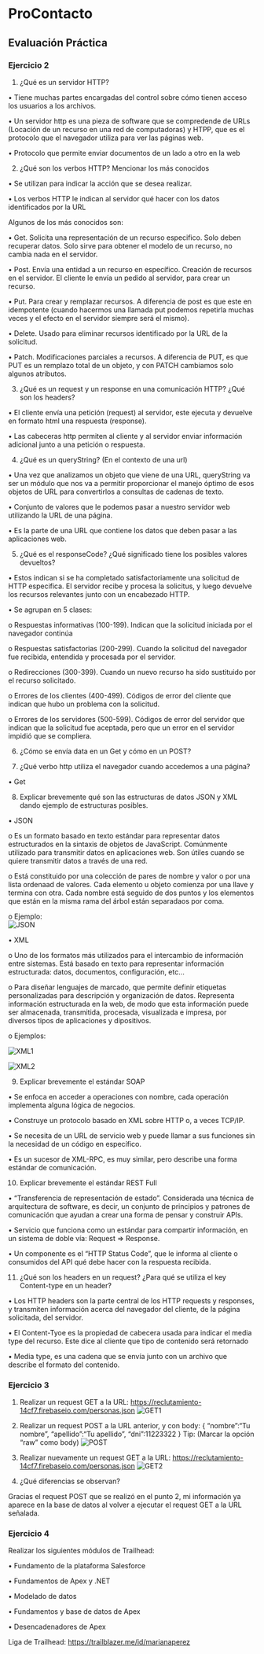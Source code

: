 # ProContacto
## Evaluación Práctica
### Ejercicio 2
1.	¿Qué es un servidor HTTP?

•	Tiene muchas partes encargadas del control sobre cómo tienen acceso los usuarios a los archivos. 

•	Un servidor http es una pieza de software que se compredende de URLs (Locación de un recurso en una red de computadoras) y HTPP, que es el protocolo que el navegador utiliza para ver las páginas web.

•	Protocolo que permite enviar documentos de un lado a otro en la web 

2.	¿Qué son los verbos HTTP? Mencionar los más conocidos

•	Se utilizan para indicar la acción que se desea realizar. 

•	Los verbos HTTP le indican al servidor qué hacer con los datos identificados por la URL

Algunos de los más conocidos son:

•	Get. Solicita una representación de un recurso especifico. Solo deben recuperar datos. Solo sirve para obtener el modelo de un recurso, no cambia nada en el servidor. 

•	Post. Envía una entidad a un recurso en específico. Creación de recursos en el servidor. El cliente le envía un pedido al servidor, para crear un recurso. 

•	Put. Para crear y remplazar recursos. A diferencia de post es que este en idempotente (cuando hacermos una llamada put podemos repetirla muchas veces y el efecto en el servidor siempre será el mismo).

•	Delete. Usado para eliminar recursos identificado por la URL de la solicitud.

•	Patch. Modificaciones parciales a recursos. A diferencia de PUT, es que PUT es un remplazo total de un objeto, y con PATCH cambiamos solo algunos atributos.

3.	 ¿Qué es un request y un response en una comunicación HTTP? ¿Qué son
los headers?

•	El cliente envía una petición (request) al servidor, este ejecuta y devuelve en formato html una respuesta (response). 

•	Las cabeceras http permiten al cliente y al servidor enviar información adicional junto a una petición o respuesta. 

4.	¿Qué es un queryString? (En el contexto de una url)

•	Una vez que analizamos un objeto que viene de una URL, queryString  va ser un módulo que nos va a permitir proporcionar el manejo óptimo de esos objetos de URL para convertirlos a consultas de cadenas de texto.

•	Conjunto de valores que le podemos pasar a nuestro servidor web utilizando la URL de una página.

•	Es la parte de una URL que contiene los datos que deben pasar a las aplicaciones web.

5.	¿Qué es el responseCode? ¿Qué significado tiene los posibles valores
devueltos?

•	Estos indican si se ha completado satisfactoriamente una solicitud de HTTP especifica. El servidor recibe y procesa la solicitus, y luego devuelve los recursos relevantes junto con un encabezado HTTP.

•	Se agrupan en 5 clases:

   o	Respuestas informativas (100-199). Indican que la solicitud iniciada por el navegador continúa
    
   o	Respuestas satisfactorias (200-299). Cuando la solicitud del navegador fue recibida, entendida y procesada por el servidor. 
    
   o	Redirecciones (300-399). Cuando un nuevo recurso ha sido sustituido por el recurso solicitado.
    
   o	Errores de los clientes (400-499). Códigos de error del cliente que indican que hubo un problema con la solicitud.
    
   o	Errores de los servidores (500-599). Códigos de error del servidor que indican que la solicitud fue aceptada, pero que un error en el servidor impidió que se compliera.

6.	¿Cómo se envía data en un Get y cómo en un POST?


7.	¿Qué verbo http utiliza el navegador cuando accedemos a una página?

•	Get

8.	Explicar brevemente qué son las estructuras de datos JSON y XML dando
ejemplo de estructuras posibles. 

•	JSON 

  o	Es un formato basado en texto estándar para representar datos estructurados en la sintaxis de objetos de JavaScript. Comúnmente utilizado para transmitir datos en aplicaciones web. Son útiles cuando se quiere transmitir datos a través de una red. 

  o	Está constituido por una colección de pares de nombre y valor o por una lista ordenaad de valores. Cada elemento u objeto comienza por una llave y termina con otra. Cada nombre está seguido de dos puntos y los elementos que están en la misma rama del árbol están separadaos por coma.
  
  o Ejemplo:  
  ![JSON](https://user-images.githubusercontent.com/84425580/118745657-3e5fe880-b81c-11eb-92b3-83e8bedd6a26.PNG)

•	XML 

  o	Uno de los formatos más utilizados para el intercambio de información entre sistemas. Está basado en texto para representar información estructurada: datos, documentos, configuración, etc…

  o	Para diseñar lenguajes de marcado, que permite definir etiquetas personalizadas para descripción y organización de datos. Representa información estructurada en la web, de modo que esta información puede ser almacenada, transmitida, procesada, visualizada e impresa, por diversos tipos de aplicaciones y dipositivos.

  o   Ejemplos:
  
  ![XML1](https://user-images.githubusercontent.com/84425580/118745698-5cc5e400-b81c-11eb-8755-85d97d64df94.PNG)
  
  ![XML2](https://user-images.githubusercontent.com/84425580/118745789-98f94480-b81c-11eb-8123-42251a1fe06a.jpg)


9.	Explicar brevemente el estándar SOAP

•	Se enfoca en acceder a operaciones con nombre, cada operación implementa alguna lógica de negocios.

•	Construye un protocolo basado en XML sobre HTTP o, a veces TCP/IP.

•	Se necesita de un URL de servicio web y puede llamar a sus funciones sin la necesidad de un código en específico.

•	Es un sucesor de XML-RPC, es muy similar, pero describe una forma estándar de comunicación.


10.	Explicar brevemente el estándar REST Full

•	“Transferencia de representación de estado”. Considerada una técnica de arquitectura de software, es decir, un conjunto de principios y patrones de comunicación que ayudan a crear una forma de pensar y construir APIs.

•	Servicio que funciona como un estándar para compartir información, en un sistema de doble vía: Request => Response.

•	Un componente es el “HTTP Status Code”, que le informa al cliente o consumidos del API qué debe hacer con la respuesta recibida.

11.	¿Qué son los headers en un request? ¿Para qué se utiliza el key Content-type en un header?

•	Los HTTP headers son la parte central de los HTTP requests y responses, y transmiten información acerca del navegador del cliente, de la página solicitada, del servidor.

•	El Content-Tyoe es la propiedad de cabecera usada para indicar el media type del recurso. Este dice al cliente que tipo de contenido será retornado

•	Media type, es una cadena que se envía junto con un archivo que describe el formato del contenido.

### Ejercicio 3
1.	Realizar un request GET a la URL: 
    https://reclutamiento-14cf7.firebaseio.com/personas.json
    ![GET1](https://user-images.githubusercontent.com/84425580/118744918-ccd36a80-b81a-11eb-9875-b0a7de64e2e4.png)

2.	Realizar un request POST a la URL anterior, y con body:
{
“nombre”:“Tu nombre”,
“apellido”:“Tu apellido”,
“dni”:11223322
}
Tip: (Marcar la opción “raw” como body)
![POST](https://user-images.githubusercontent.com/84425580/118745025-0310ea00-b81b-11eb-9cc6-52fc7b8f0ced.png)

3.	Realizar nuevamente un request GET a la URL: 
https://reclutamiento-14cf7.firebaseio.com/personas.json 
![GET2](https://user-images.githubusercontent.com/84425580/118745091-1f148b80-b81b-11eb-93c9-01faa8a7340b.png)

4. ¿Qué diferencias se observan?

Gracias el request POST que se realizó en el punto 2, mi información ya aparece en la base de datos al volver a ejecutar el request GET a la URL señalada.

### Ejercicio 4

Realizar los siguientes módulos de Trailhead:

• Fundamento de la plataforma Salesforce

• Fundamentos de Apex y .NET

• Modelado de datos

• Fundamentos y base de datos de Apex

• Desencadenadores de Apex

Liga de Trailhead: https://trailblazer.me/id/marianaperez




